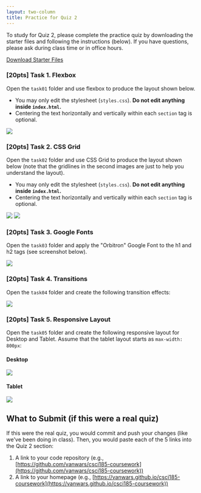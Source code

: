 ```yaml
---
layout: two-column
title: Practice for Quiz 2
---
```


<style>
    img {
        max-width: 70%;
    }
</style>

To study for Quiz 2, please complete the practice quiz by downloading the starter files and following the instructions (below). If you have questions, please ask during class time or in office hours. 

<a href="/spring2024/course-files/activities/practice-quiz02.zip" class="nu-button">Download Starter Files <i class="fas fa-download"></i></a>



### [20pts] Task 1. Flexbox
Open the `task01` folder and use flexbox to produce the layout shown below. 

* You may only edit the stylesheet (`styles.css`). **Do not edit anything inside `index.html`.**
* Centering the text horizontally and vertically within each `section` tag is optional.

<img class="medium frame" src="/spring2024/assets/images/quizzes/practice_quiz02/task01.png" />

### [20pts] Task 2. CSS Grid
Open the `task02` folder and use CSS Grid to produce the layout shown below (note that the gridlines in the second images are just to help you understand the layout).

* You may only edit the stylesheet (`styles.css`). **Do not edit anything inside `index.html`.**
* Centering the text horizontally and vertically within each `section` tag is optional.

<img class="medium frame" src="/spring2024/assets/images/quizzes/practice_quiz02/task02.png" />

<img class="medium frame" src="/spring2024/assets/images/quizzes/practice_quiz02/task02-gridlines.png" />


### [20pts] Task 3. Google Fonts
Open the `task03` folder and apply the "Orbitron" Google Font to the h1 and h2 tags (see screenshot below).

<img class="medium frame" src="/spring2024/assets/images/quizzes/practice_quiz02/task03.png" />

### [20pts] Task 4. Transitions
Open the `task04` folder and create the following transition effects:

<img class="medium frame" src="/spring2024/assets/images/quizzes/practice_quiz02/task04.gif" />

### [20pts] Task 5. Responsive Layout
Open the `task05` folder and create the following responsive layout for Desktop and Tablet. Assume that the tablet layout starts as `max-width: 800px`:

#### Desktop
<img class="medium" src="/spring2024/assets/images/quizzes/practice_quiz02/task05a.png" />

#### Tablet
<img class="small" src="/spring2024/assets/images/quizzes/practice_quiz02/task05b.png" />


## What to Submit (if this were a real quiz)
If this were the real quiz, you would commit and push your changes (like we've been doing in class). Then, you would paste each of the 5 links into the Quiz 2 section:
1. A link to your code repository (e.g., [https://github.com/vanwars/csci185-coursework](https://github.com/vanwars/csci185-coursework))
2. A link to your homepage (e.g., [https://vanwars.github.io/csci185-coursework](https://vanwars.github.io/csci185-coursework))
